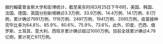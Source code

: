 据约翰霍普金斯大学和彭博统计，截至美东时间3月25日下午6时，美国、韩国、法国、德国、英国分别新增确诊3.3万例、33.9万例、14.4万例、14.1万例、8.1万例，累计确诊7991万例、1116万例、2497万例、1941万例、2085万例，疫苗接种完毕比率为64.8%、85.9%、80.6%、75.9%、73.6%。此外，印度、巴西、俄罗斯、土耳其、意大利、西班牙累计确诊超过1000万例。目前全球累计确诊4.78亿例，累计死亡611万例。